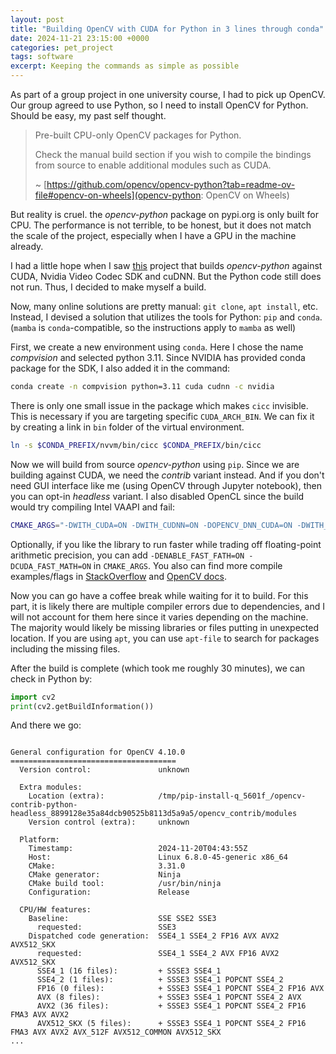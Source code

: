 ```yaml
---
layout: post
title: "Building OpenCV with CUDA for Python in 3 lines through conda"
date: 2024-11-21 23:15:00 +0000
categories: pet_project
tags: software
excerpt: Keeping the commands as simple as possible
---
```


As part of a group project in one university course, I had to pick up OpenCV.
Our group agreed to use Python, so I need to install OpenCV for Python. Should be easy, my past self thought.

> Pre-built CPU-only OpenCV packages for Python.
>
> Check the manual build section if you wish to compile the bindings from source to enable additional modules such as CUDA.
>
> ~ [https://github.com/opencv/opencv-python?tab=readme-ov-file#opencv-on-wheels](opencv-python: OpenCV on Wheels)

But reality is cruel. the _opencv-python_ package on pypi.org is only built for CPU.
The performance is not terrible, to be honest, but it does not match the scale of the project, especially when I have a GPU in the machine already.

I had a little hope when I saw [this](https://github.com/cudawarped/opencv-python-cuda-wheels) project that builds _opencv-python_ against CUDA, Nvidia Video Codec SDK and cuDNN.
But the Python code still does not run. Thus, I decided to make myself a build.

Now, many online solutions are pretty manual: `git clone`, `apt install`, etc. Instead, I devised a solution that utilizes the tools for Python: `pip` and `conda`. (`mamba` is `conda`-compatible, so the instructions apply to `mamba` as well)

First, we create a new environment using `conda`. Here I chose the name _compvision_ and selected python 3.11. Since NVIDIA has provided conda package for the SDK, I also added it in the command:

```bash
conda create -n compvision python=3.11 cuda cudnn -c nvidia
```

There is only one small issue in the package which makes `cicc` invisible. This is necessary if you are targeting specific `CUDA_ARCH_BIN`. We can fix it by creating a link in `bin` folder of the virtual environment.

```bash
ln -s $CONDA_PREFIX/nvvm/bin/cicc $CONDA_PREFIX/bin/cicc
```

Now we will build from source _opencv-python_ using `pip`. Since we are building against CUDA, we need the _contrib_ variant instead. And if you don't need GUI interface like me (using OpenCV through Jupyter notebook), then you can opt-in _headless_ variant. I also disabled OpenCL since the build would try compiling Intel VAAPI and fail:

```bash
CMAKE_ARGS="-DWITH_CUDA=ON -DWITH_CUDNN=ON -DOPENCV_DNN_CUDA=ON -DWITH_NVCUVID=OFF -DCUDA_ARCH_BIN=7.5 -DWITH_CUBLAS=ON -DWITH_OPENCL=OFF" pip install --no-binary opencv-contrib-python-headless opencv-contrib-python-headless
```

Optionally, if you like the library to run faster while trading off floating-point arithmetic precision, you can add `-DENABLE_FAST_FATH=ON -DCUDA_FAST_MATH=ON` in `CMAKE_ARGS`. You also can find more compile examples/flags in [StackOverflow](https://stackoverflow.com/questions/70334087/how-to-build-opencv-from-source-with-python-binding) and [OpenCV docs](https://docs.opencv.org/4.x/db/d05/tutorial_config_reference.html).

Now you can go have a coffee break while waiting for it to build. For this part, it is likely there are multiple compiler errors due to dependencies, and I will not account for them here since it varies depending on the machine. The majority would likely be missing libraries or files putting in unexpected location. If you are using `apt`, you can use `apt-file` to search for packages including the missing files.

After the build is complete (which took me roughly 30 minutes), we can check in Python by:

```py
import cv2
print(cv2.getBuildInformation())
```

And there we go:

```

General configuration for OpenCV 4.10.0 =====================================
  Version control:               unknown

  Extra modules:
    Location (extra):            /tmp/pip-install-q_5601f_/opencv-contrib-python-headless_8899128e35a84dcb90525b8113d5a9a5/opencv_contrib/modules
    Version control (extra):     unknown

  Platform:
    Timestamp:                   2024-11-20T04:43:55Z
    Host:                        Linux 6.8.0-45-generic x86_64
    CMake:                       3.31.0
    CMake generator:             Ninja
    CMake build tool:            /usr/bin/ninja
    Configuration:               Release

  CPU/HW features:
    Baseline:                    SSE SSE2 SSE3
      requested:                 SSE3
    Dispatched code generation:  SSE4_1 SSE4_2 FP16 AVX AVX2 AVX512_SKX
      requested:                 SSE4_1 SSE4_2 AVX FP16 AVX2 AVX512_SKX
      SSE4_1 (16 files):         + SSSE3 SSE4_1
      SSE4_2 (1 files):          + SSSE3 SSE4_1 POPCNT SSE4_2
      FP16 (0 files):            + SSSE3 SSE4_1 POPCNT SSE4_2 FP16 AVX
      AVX (8 files):             + SSSE3 SSE4_1 POPCNT SSE4_2 AVX
      AVX2 (36 files):           + SSSE3 SSE4_1 POPCNT SSE4_2 FP16 FMA3 AVX AVX2
      AVX512_SKX (5 files):      + SSSE3 SSE4_1 POPCNT SSE4_2 FP16 FMA3 AVX AVX2 AVX_512F AVX512_COMMON AVX512_SKX
...
```
